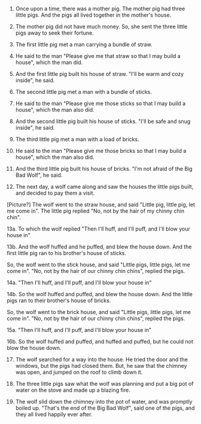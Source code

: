 1. Once upon a time, there was a mother pig.
   The mother pig had three little pigs.
   And the pigs all lived together in the mother's house.

2. The mother pig did not have much money.  So, she sent the three little pigs
   away to seek their fortune.

3. The first little pig met a man carrying a bundle of straw.

4. He said to the man "Please give me that straw so that I may build a house",
   which the man did.

5. And the first little pig built his house of straw.
   "I'll be warm and cozy inside", he said.

6. The second little pig met a man with a bundle of sticks.

7. He said to the man "Please give me those sticks so that I may build a house",
   which the man also did.

8. And the second little pig built his house of sticks.
   "I'll be safe and snug inside", he said.

9. The third little pig met a man with a load of bricks.

10. He said to the man "Please give me those bricks so that I may build a house",
    which the man also did.

11. And the third little pig built his house of bricks.
   "I'm not afraid of the Big Bad Wolf", he said.

12. The next day, a wolf came along and saw the houses the little pigs
    built, and decided to pay them a visit.

[Picture?]
The wolf went to the straw house, and said
"Little pig, little pig, let me come in".
The little pig replied "No, not by the hair of my chinny chin chin".

13a. To which the wolf replied "Then I'll huff, and I'll puff, and I'll
     blow your house in"

13b. And the wolf huffed and he puffed, and blew the house down.
     And the first little pig ran to his brother's house of sticks.

So, the wolf went to the stick house, and said
"Little pigs, little pigs, let me come in".
"No, not by the hair of our chinny chin chins", replied the pigs.

14a. "Then I'll huff, and I'll puff, and I'll blow your house in"

14b. So the wolf huffed and puffed, and blew the house down.
     And the little pigs ran to their brother's house of bricks.

So, the wolf went to the brick house, and said
"Little pigs, little pigs, let me come in".
"No, not by the hair of our chinny chin chins", replied the pigs.

15a. "Then I'll huff, and I'll puff, and I'll blow your house in"

16b. So the wolf huffed and puffed, and huffed and puffed, but he could not
     blow the house down.

17. The wolf searched for a way into the house.  He tried the door and the
    windows, but the pigs had closed them.  But, he saw that the chimney was
    open, and jumped on the roof to climb down it.

18. The three little pigs saw what the wolf was planning and put a big pot
    of water on the stove and made up a blazing fire.

19. The wolf slid down the chimney into the pot of water, and was promptly
    boiled up. "That's the end of the Big Bad Wolf", said one of the pigs,
    and they all lived happily ever after.
